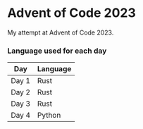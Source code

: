 # Advent of Code 2023

My attempt at Advent of Code 2023.

### Language used for each day

| Day    | Language |
| ------ | -------- |
| Day 1  | Rust     |
| Day 2  | Rust     |
| Day 3  | Rust     |
| Day 4  | Python   |